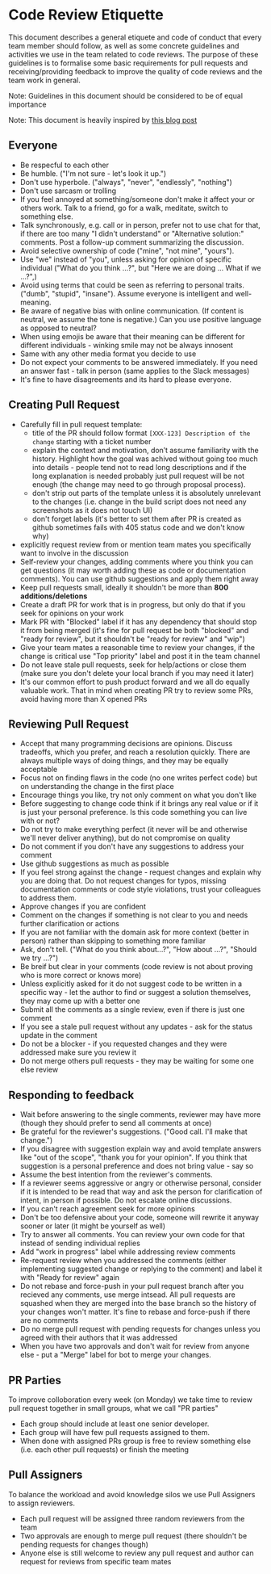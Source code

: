 Code Review Etiquette
===========

This document describes a general etiquete and code of conduct that every team member should follow, as well as some concrete guidelines and activities we use in the team related to code reviews.
The purpose of these guidelines is to formalise some basic requirements for pull requests and receiving/providing feedback to improve the quality of code reviews and the team work in general.

Note: Guidelines in this document should be considered to be of equal importance

Note: This document is heavily inspired by [this blog post](https://github.blog/2015-01-21-how-to-write-the-perfect-pull-request/)

Everyone
--------

* Be respecful to each other
* Be humble. ("I'm not sure - let's look it up.")
* Don't use hyperbole. ("always", "never", "endlessly", "nothing")
* Don't use sarcasm or trolling
* If you feel annoyed at something/someone don't make it affect your or others work. Talk to a friend, go for a walk, meditate, switch to something else.
* Talk synchronously, e.g. call or in person, prefer not to use chat for that, if there are too many "I didn't understand" or "Alternative solution:" comments. Post a follow-up
  comment summarizing the discussion.
* Avoid selective ownership of code ("mine", "not mine", "yours"). 
* Use "we" instead of "you", unless asking for opinion of specific individual ("What do you think ...?", but "Here we are doing ... What if we ...?",)
* Avoid using terms that could be seen as referring to personal traits. ("dumb",
  "stupid", "insane"). Assume everyone is intelligent and well-meaning.
* Be aware of negative bias with online communication. (If content is neutral, we assume the tone is negative.) Can you use positive language as opposed to neutral?
* When using emojis be aware that their meaning can be different for different individuals - winking smile may not be always innosent
* Same with any other media format you decide to use
* Do not expect your comments to be answered immediately. If you need an answer fast - talk in person (same applies to the Slack messages)
* It's fine to have disagreements and its hard to please everyone.


Creating Pull Request
--------

* Carefully fill in pull request template:
	* title of the PR should follow format `[XXX-123] Description of the change` starting with a ticket number
	* explain the context and motivation, don’t assume familiarity with the history. Highlight how the goal was achived without going too much into details - people tend not to read long descriptions and if the long explanation is needed probably just pull request will be not enough (the change may need to go through proposal process). 
	* don't strip out parts of the template unless it is absolutely unrelevant to the changes (i.e. change in the build script does not need any screenshots as it does not touch UI)
	* don't forget labels (it's better to set them after PR is created as github sometimes fails with 405 status code and we don't know why)
* explicitly request review from or mention team mates you specifically want to involve in the discussion
* Self-review your changes, adding comments where you think you can get questions (it may worth adding these as code or documentation comments). You can use github suggestions and apply them right away
* Keep pull requests small, ideally it shouldn't be more than **800 additions/deletions**
* Create a draft PR for work that is in progress, but only do that if you seek for opinions on your work
* Mark PR with "Blocked" label if it has any dependency that should stop it from being merged (it's fine for pull request be both "blocked" and "ready for review", but it shouldn't be "ready for review" and "wip")
* Give your team mates a reasonable time to review your changes, if the change is critical use "Top priority" label and post it in the team channel
* Do not leave stale pull requests, seek for help/actions or close them (make sure you don't delete your local branch if you may need it later)
* It's our common effort to push product forward and we all do equally valuable work. That in mind when creating PR try to review some PRs, avoid having more than X opened PRs


Reviewing Pull Request
--------

* Accept that many programming decisions are opinions. Discuss tradeoffs, which
  you prefer, and reach a resolution quickly. There are always multiple ways of doing things, and they may be equally acceptable
* Focus not on finding flaws in the code (no one writes perfect code) but on understanding the change in the first place
* Encourage things you like, try not only comment on what you don't like
* Before suggesting to change code think if it brings any real value or if it is just your personal preference. Is this code something you can live with or not?
* Do not try to make everything perfect (it never will be and otherwise we'll never deliver anything), but do not compromise on quality
* Do not comment if you don't have any suggestions to address your comment
* Use github suggestions as much as possible
* If you feel strong against the change - request changes and explain why you are doing that. Do not request changes for typos, missing documentation comments or code style violations, trust your colleagues to address them.
* Approve changes if you are confident
* Comment on the changes if something is not clear to you and needs further clarification or actions
* If you are not familiar with the domain ask for more context (better in person) rather than skipping to something more familiar
* Ask, don't tell. ("What do you think about...?", "How about ...?", "Should we try ...?")
* Be breif but clear in your comments (code review is not about proving who is more correct or knows more)
* Unless explicitly asked for it do not suggest code to be written in a specific way - let the author to find or suggest a solution themselves, they may come up with a better one
* Submit all the comments as a single review, even if there is just one comment
* If you see a stale pull request without any updates - ask for the status update in the comment
* Do not be a blocker - if you requested changes and they were addressed make sure you review it
* Do not merge others pull requests - they may be waiting for some one else review

Responding to feedback
-------------------------

* Wait before answering to the single comments, reviewer may have more (though they should prefer to send all comments at once)
* Be grateful for the reviewer's suggestions. ("Good call. I'll make that
  change.")
* If you disagree with suggestion explain way and avoid template answers like "out of the scope", "thank you for your opinion". If you think that suggestion is a personal preference and does not bring value - say so
* Assume the best intention from the reviewer's comments.
* If a reviewer seems aggressive or angry or otherwise personal, consider if it is intended to be read that way and ask the person for clarification of intent, in person if possible. Do not escalate online discussions.
* If you can't reach agreement seek for more opinions
* Don't be too defensive about your code, someone will rewrite it anyway sooner or later (it might be yourself as well)
* Try to answer all comments. You can review your own code for that instead of sending individual replies
* Add "work in progress" label while addressing review comments
* Re-request review when you addressed the comments (either implementing suggested change or replying to the comment) and label it with "Ready for review" again
* Do not rebase and force-push in your pull request branch after you recieved any comments, use merge intsead. All pull requests are squashed when they are merged into the base branch so the history of your changes won't matter. It's fine to rebase and force-push if there are no comments
* Do no merge pull request with pending requests for changes unless you agreed with their authors that it was addressed
* When you have two approvals and don't wait for review from anyone else - put a "Merge" label for bot to merge your changes.


PR Parties
--------

To improve colloboration every week (on Monday) we take time to review pull request together in small groups, what we call "PR parties"

- Each group should include at least one senior developer. 
- Each group will have few pull requests assigned to them. 
- When done with assigned PRs group is free to review something else (i.e. each other pull requests) or finish the meeting

Pull Assigners
--------

To balance the workload and avoid knowledge silos we use Pull Assigners to assign reviewers.

- Each pull request will be assigned three random reviewers from the team
- Two approvals are enough to merge pull request (there shouldn't be pending requests for changes though)
- Anyone else is still welcome to review any pull request and author can request for reviews from specific team mates
